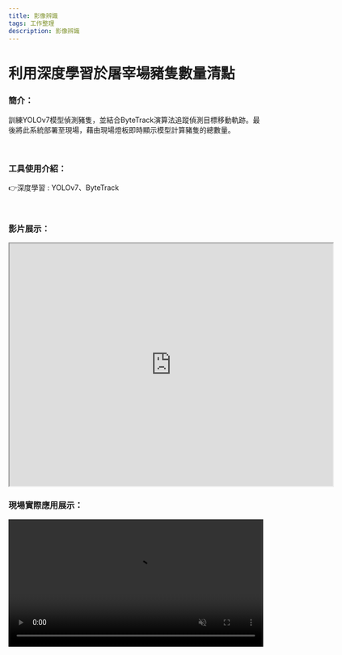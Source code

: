 ```yaml
---
title: 影像辨識
tags: 工作整理
description: 影像辨識
---
```


# 利用深度學習於屠宰場豬隻數量清點



### 簡介：
訓練YOLOv7模型偵測豬隻，並結合ByteTrack演算法追蹤偵測目標移動軌跡。最後將此系統部署至現場，藉由現場燈板即時顯示模型計算豬隻的總數量。

<br>

### 工具使用介紹：

:point_right:深度學習 : YOLOv7、ByteTrack

<br>

### 影片展示：
<iframe src="https://drive.google.com/file/d/1_MzsgQX6vFNpA8clFMWR2UDpyOUqgtfr/preview" width="640" height="480" allow="autoplay"></iframe>
<br>

### 現場實際應用展示：

<video src="https://raw.githubusercontent.com/andylee40/Pig-count/main/videos/屠宰場點豬與體表溫度監測情境影片.mp4" controls muted=true autoplay=true width=100%></video>
